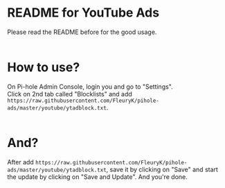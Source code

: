 # README for YouTube Ads
Please read the README before for the good usage.<br /><br />

# How to use?
On Pi-hole Admin Console, login you and go to "Settings".<br />
Click on 2nd tab called "Blocklists" and add `https://raw.githubusercontent.com/FleuryK/pihole-ads/master/youtube/ytadblock.txt`.<br /><br />

# And?
After add `https://raw.githubusercontent.com/FleuryK/pihole-ads/master/youtube/ytadblock.txt`, save it by clicking on "Save" and start the update by clicking on "Save and Update". And you're done.
